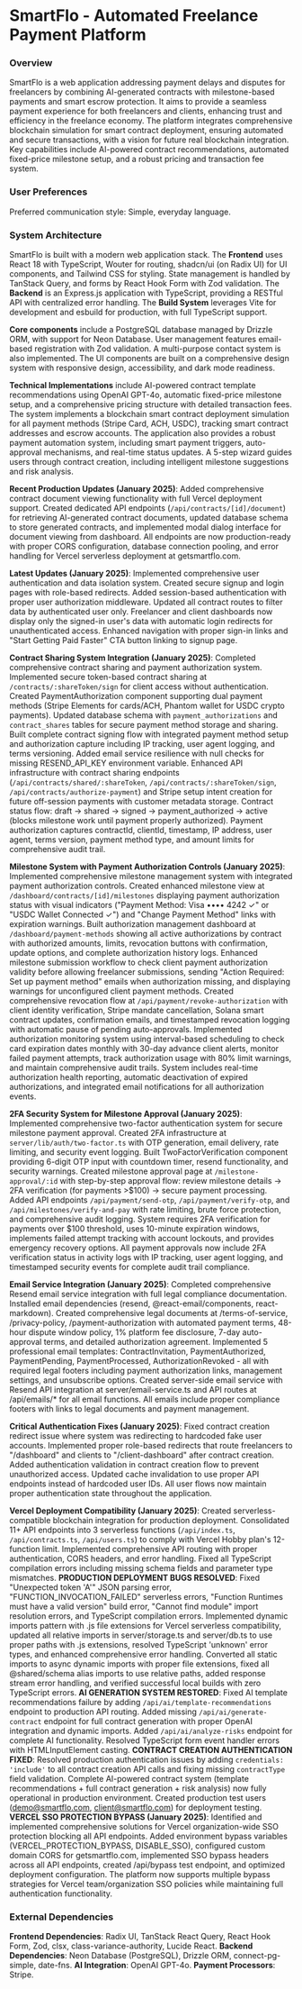# SmartFlo - Automated Freelance Payment Platform

### Overview
SmartFlo is a web application addressing payment delays and disputes for freelancers by combining AI-generated contracts with milestone-based payments and smart escrow protection. It aims to provide a seamless payment experience for both freelancers and clients, enhancing trust and efficiency in the freelance economy. The platform integrates comprehensive blockchain simulation for smart contract deployment, ensuring automated and secure transactions, with a vision for future real blockchain integration. Key capabilities include AI-powered contract recommendations, automated fixed-price milestone setup, and a robust pricing and transaction fee system.

### User Preferences
Preferred communication style: Simple, everyday language.

### System Architecture
SmartFlo is built with a modern web application stack. The **Frontend** uses React 18 with TypeScript, Wouter for routing, shadcn/ui (on Radix UI) for UI components, and Tailwind CSS for styling. State management is handled by TanStack Query, and forms by React Hook Form with Zod validation. The **Backend** is an Express.js application with TypeScript, providing a RESTful API with centralized error handling. The **Build System** leverages Vite for development and esbuild for production, with full TypeScript support.

**Core components** include a PostgreSQL database managed by Drizzle ORM, with support for Neon Database. User management features email-based registration with Zod validation. A multi-purpose contact system is also implemented. The UI components are built on a comprehensive design system with responsive design, accessibility, and dark mode readiness.

**Technical Implementations** include AI-powered contract template recommendations using OpenAI GPT-4o, automatic fixed-price milestone setup, and a comprehensive pricing structure with detailed transaction fees. The system implements a blockchain smart contract deployment simulation for all payment methods (Stripe Card, ACH, USDC), tracking smart contract addresses and escrow accounts. The application also provides a robust payment automation system, including smart payment triggers, auto-approval mechanisms, and real-time status updates. A 5-step wizard guides users through contract creation, including intelligent milestone suggestions and risk analysis.

**Recent Production Updates (January 2025)**: Added comprehensive contract document viewing functionality with full Vercel deployment support. Created dedicated API endpoints (`/api/contracts/[id]/document`) for retrieving AI-generated contract documents, updated database schema to store generated contracts, and implemented modal dialog interface for document viewing from dashboard. All endpoints are now production-ready with proper CORS configuration, database connection pooling, and error handling for Vercel serverless deployment at getsmartflo.com.

**Latest Updates (January 2025)**: Implemented comprehensive user authentication and data isolation system. Created secure signup and login pages with role-based redirects. Added session-based authentication with proper user authorization middleware. Updated all contract routes to filter data by authenticated user only. Freelancer and client dashboards now display only the signed-in user's data with automatic login redirects for unauthenticated access. Enhanced navigation with proper sign-in links and "Start Getting Paid Faster" CTA button linking to signup page.

**Contract Sharing System Integration (January 2025)**: Completed comprehensive contract sharing and payment authorization system. Implemented secure token-based contract sharing at `/contracts/:shareToken/sign` for client access without authentication. Created PaymentAuthorization component supporting dual payment methods (Stripe Elements for cards/ACH, Phantom wallet for USDC crypto payments). Updated database schema with `payment_authorizations` and `contract_shares` tables for secure payment method storage and sharing. Built complete contract signing flow with integrated payment method setup and authorization capture including IP tracking, user agent logging, and terms versioning. Added email service resilience with null checks for missing RESEND_API_KEY environment variable. Enhanced API infrastructure with contract sharing endpoints (`/api/contracts/shared/:shareToken`, `/api/contracts/:shareToken/sign`, `/api/contracts/authorize-payment`) and Stripe setup intent creation for future off-session payments with customer metadata storage. Contract status flow: draft → shared → signed → payment_authorized → active (blocks milestone work until payment properly authorized). Payment authorization captures contractId, clientId, timestamp, IP address, user agent, terms version, payment method type, and amount limits for comprehensive audit trail.

**Milestone System with Payment Authorization Controls (January 2025)**: Implemented comprehensive milestone management system with integrated payment authorization controls. Created enhanced milestone view at `/dashboard/contracts/[id]/milestones` displaying payment authorization status with visual indicators ("Payment Method: Visa •••• 4242 ✓" or "USDC Wallet Connected ✓") and "Change Payment Method" links with expiration warnings. Built authorization management dashboard at `/dashboard/payment-methods` showing all active authorizations by contract with authorized amounts, limits, revocation buttons with confirmation, update options, and complete authorization history logs. Enhanced milestone submission workflow to check client payment authorization validity before allowing freelancer submissions, sending "Action Required: Set up payment method" emails when authorization missing, and displaying warnings for unconfigured client payment methods. Created comprehensive revocation flow at `/api/payment/revoke-authorization` with client identity verification, Stripe mandate cancellation, Solana smart contract updates, confirmation emails, and timestamped revocation logging with automatic pause of pending auto-approvals. Implemented authorization monitoring system using interval-based scheduling to check card expiration dates monthly with 30-day advance client alerts, monitor failed payment attempts, track authorization usage with 80% limit warnings, and maintain comprehensive audit trails. System includes real-time authorization health reporting, automatic deactivation of expired authorizations, and integrated email notifications for all authorization events.

**2FA Security System for Milestone Approval (January 2025)**: Implemented comprehensive two-factor authentication system for secure milestone payment approval. Created 2FA infrastructure at `server/lib/auth/two-factor.ts` with OTP generation, email delivery, rate limiting, and security event logging. Built TwoFactorVerification component providing 6-digit OTP input with countdown timer, resend functionality, and security warnings. Created milestone approval page at `/milestone-approval/:id` with step-by-step approval flow: review milestone details → 2FA verification (for payments >$100) → secure payment processing. Added API endpoints `/api/payment/send-otp`, `/api/payment/verify-otp`, and `/api/milestones/verify-and-pay` with rate limiting, brute force protection, and comprehensive audit logging. System requires 2FA verification for payments over $100 threshold, uses 10-minute expiration windows, implements failed attempt tracking with account lockouts, and provides emergency recovery options. All payment approvals now include 2FA verification status in activity logs with IP tracking, user agent logging, and timestamped security events for complete audit trail compliance.

**Email Service Integration (January 2025)**: Completed comprehensive Resend email service integration with full legal compliance documentation. Installed email dependencies (resend, @react-email/components, react-markdown). Created comprehensive legal documents at /terms-of-service, /privacy-policy, /payment-authorization with automated payment terms, 48-hour dispute window policy, 1% platform fee disclosure, 7-day auto-approval terms, and detailed authorization agreement. Implemented 5 professional email templates: ContractInvitation, PaymentAuthorized, PaymentPending, PaymentProcessed, AuthorizationRevoked - all with required legal footers including payment authorization links, management settings, and unsubscribe options. Created server-side email service with Resend API integration at server/email-service.ts and API routes at /api/emails/* for all email functions. All emails include proper compliance footers with links to legal documents and payment management.

**Critical Authentication Fixes (January 2025)**: Fixed contract creation redirect issue where system was redirecting to hardcoded fake user accounts. Implemented proper role-based redirects that route freelancers to "/dashboard" and clients to "/client-dashboard" after contract creation. Added authentication validation in contract creation flow to prevent unauthorized access. Updated cache invalidation to use proper API endpoints instead of hardcoded user IDs. All user flows now maintain proper authentication state throughout the application.

**Vercel Deployment Compatibility (January 2025)**: Created serverless-compatible blockchain integration for production deployment. Consolidated 11+ API endpoints into 3 serverless functions (`/api/index.ts`, `/api/contracts.ts`, `/api/users.ts`) to comply with Vercel Hobby plan's 12-function limit. Implemented comprehensive API routing with proper authentication, CORS headers, and error handling. Fixed all TypeScript compilation errors including missing schema fields and parameter type mismatches. **PRODUCTION DEPLOYMENT BUGS RESOLVED**: Fixed "Unexpected token 'A'" JSON parsing error, "FUNCTION_INVOCATION_FAILED" serverless errors, "Function Runtimes must have a valid version" build error, "Cannot find module" import resolution errors, and TypeScript compilation errors. Implemented dynamic imports pattern with .js file extensions for Vercel serverless compatibility, updated all relative imports in server/storage.ts and server/db.ts to use proper paths with .js extensions, resolved TypeScript 'unknown' error types, and enhanced comprehensive error handling. Converted all static imports to async dynamic imports with proper file extensions, fixed all @shared/schema alias imports to use relative paths, added response stream error handling, and verified successful local builds with zero TypeScript errors. **AI GENERATION SYSTEM RESTORED**: Fixed AI template recommendations failure by adding `/api/ai/template-recommendations` endpoint to production API routing. Added missing `/api/ai/generate-contract` endpoint for full contract generation with proper OpenAI integration and dynamic imports. Added `/api/ai/analyze-risks` endpoint for complete AI functionality. Resolved TypeScript form event handler errors with HTMLInputElement casting. **CONTRACT CREATION AUTHENTICATION FIXED**: Resolved production authentication issues by adding `credentials: 'include'` to all contract creation API calls and fixing missing `contractType` field validation. Complete AI-powered contract system (template recommendations + full contract generation + risk analysis) now fully operational in production environment. Created production test users (demo@smartflo.com, client@smartflo.com) for deployment testing. **VERCEL SSO PROTECTION BYPASS (January 2025)**: Identified and implemented comprehensive solutions for Vercel organization-wide SSO protection blocking all API endpoints. Added environment bypass variables (VERCEL_PROTECTION_BYPASS, DISABLE_SSO), configured custom domain CORS for getsmartflo.com, implemented SSO bypass headers across all API endpoints, created /api/bypass test endpoint, and optimized deployment configuration. The platform now supports multiple bypass strategies for Vercel team/organization SSO policies while maintaining full authentication functionality.

### External Dependencies
**Frontend Dependencies**: Radix UI, TanStack React Query, React Hook Form, Zod, clsx, class-variance-authority, Lucide React.
**Backend Dependencies**: Neon Database (PostgreSQL), Drizzle ORM, connect-pg-simple, date-fns.
**AI Integration**: OpenAI GPT-4o.
**Payment Processors**: Stripe.
